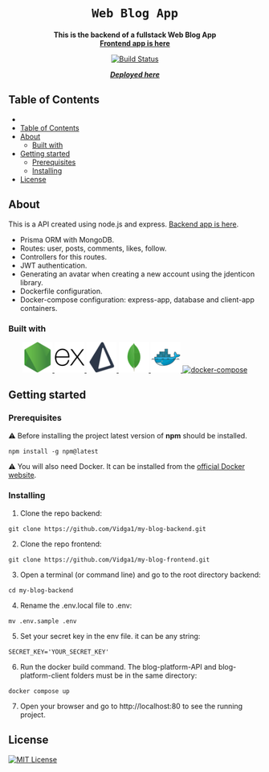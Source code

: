 <div align="center">
  <h1><code>Web Blog App</code></h1>

<strong>This is the backend of a fullstack Web Blog App</strong>
<br/>
<strong>**[Frontend app is here](https://github.com/Vidga1/my-blog-frontend)**</strong>

  <p>
  <a href=""><img src="https://img.shields.io/azure-devops/build/rustwasm/gloo/6.svg?style=flat-square" alt="Build Status" /></a>
  </p>

_**[Deployed here](http://158.160.140.130/)**_

## </div>

## Table of Contents

- [](#)
- [Table of Contents](#table-of-contents)
- [About ](#about-)
  - [Built with ](#built-with-)
- [Getting started ](#getting-started-)
  - [Prerequisites ](#prerequisites-)
  - [Installing ](#installing-)
- [License ](#license-)

## About <a name="about"></a>

This is a API created using node.js and express. [Backend app is here](https://github.com/Vidga1/my-blog-backend).

- Prisma ORM with MongoDB.
- Routes: user, posts, comments, likes, follow.
- Controllers for this routes.
- JWT authentication.
- Generating an avatar when creating a new account using the jdenticon library.
- Dockerfile configuration.
- Docker-compose configuration: express-app, database and client-app containers.

### Built with <a name="built-with"></a>

<p align="center"><a href="https://nodejs.org/" target="_blank">
  <img src="https://raw.githubusercontent.com/devicons/devicon/master/icons/nodejs/nodejs-original.svg" alt="node.js" width="60" height="60"/> </a> <a href="https://expressjs.com/" target="_blank"> 
  <img src="https://raw.githubusercontent.com/devicons/devicon/master/icons/express/express-original.svg" alt="express" width="60" height="60"/> </a> <a href="https://www.prisma.io/" target="_blank"> 
  <img src="https://raw.githubusercontent.com/devicons/devicon/master/icons/prisma/prisma-original.svg" alt="prisma" width="60" height="60"/> </a> <a href="https://www.mongodb.com/" target="_blank"> 
  <img src="https://raw.githubusercontent.com/devicons/devicon/master/icons/mongodb/mongodb-original.svg" alt="mongodb" width="60" height="60"/> </a> <a href="https://www.docker.com/" target="_blank"> 
  <img src="https://raw.githubusercontent.com/devicons/devicon/master/icons/docker/docker-original.svg" alt="docker" width="60" height="60"/> </a> <a href="https://www.docker.com/" target="_blank"> 
  <img src="https://raw.githubusercontent.com/docker/compose/main/logo.png" alt="docker-compose" width="60" height="60"/> </a>
</p>

## Getting started <a name="getting-started"></a>

### Prerequisites <a name="prerequisites"></a>

:warning: Before installing the project latest version of **npm** should be installed.

```
npm install -g npm@latest
```

:warning: You will also need Docker. It can be installed from the [official Docker website](https://www.docker.com/products/docker-desktop/).

### Installing <a name="installing"></a>

1. Clone the repo backend:

```
git clone https://github.com/Vidga1/my-blog-backend.git
```

2. Clone the repo frontend:

```
git clone https://github.com/Vidga1/my-blog-frontend.git
```

3. Open a terminal (or command line) and go to the root directory backend:

```
cd my-blog-backend
```

4. Rename the .env.local file to .env:

```
mv .env.sample .env
```

5. Set your secret key in the env file. it can be any string:

```
SECRET_KEY='YOUR_SECRET_KEY'
```

6. Run the docker build command. The blog-platform-API and blog-platform-client folders must be in the same directory:

```
docker compose up
```

7. Open your browser and go to http://localhost:80 to see the running project.

## License <a name="license"></a>

[![MIT License][license-shield]][license-url]

[license-url]: https://github.com/othneildrew/Best-README-Template/blob/master/LICENSE.txt
[license-shield]: https://img.shields.io/github/license/othneildrew/Best-README-Template.svg?style=for-the-badge

